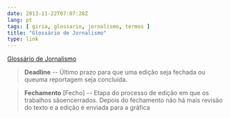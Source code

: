 ```yaml
---
date: 2013-11-22T07:07:28Z
lang: pt
tags: [ giria, glossario, jornalismo, termos ]
title: "Glossário de Jornalismo"
type: link
---
```


[Glossário de
Jornalismo](http://www.scribd.com/doc/5665533/Glossario-de-Jornalismo)

> **Deadline** -- Último prazo para que uma edição seja fechada ou
> queuma reportagem seja concluída.

> **Fechamento** \[Fecho\] -- Etapa do processo de edição em que os
> trabalhos sãoencerrados. Depois do fechamento não há mais revisão do
> texto e a edição é enviada para a gráfica

